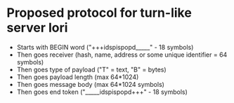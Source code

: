 # Proposed protocol for turn-like server **lori**

- Starts with BEGIN word ("+++idspispopd_____" - 18 symbols)
- Then goes receiver (hash, name, address or some unique identifier = 64 symbols)
- Then goes type of payload ("T" = text, "B" = bytes)
- Then goes payload length (max 64*1024)
- Then goes message body (max 64*1024 symbols)
- Then goes end token ("_____idspispopd+++" - 18 symbols)

